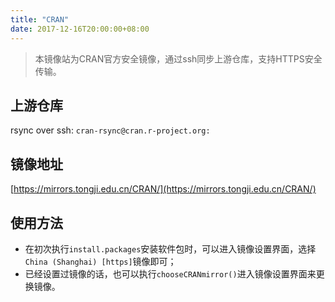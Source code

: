 ```yaml
---
title: "CRAN"
date: 2017-12-16T20:00:00+08:00
---
```


> 本镜像站为CRAN官方安全镜像，通过ssh同步上游仓库，支持HTTPS安全传输。

## 上游仓库

rsync over ssh: `cran-rsync@cran.r-project.org:`

## 镜像地址

[https://mirrors.tongji.edu.cn/CRAN/](https://mirrors.tongji.edu.cn/CRAN/)

## 使用方法

- 在初次执行`install.packages`安装软件包时，可以进入镜像设置界面，选择`China (Shanghai) [https]`镜像即可；
- 已经设置过镜像的话，也可以执行`chooseCRANmirror()`进入镜像设置界面来更换镜像。
